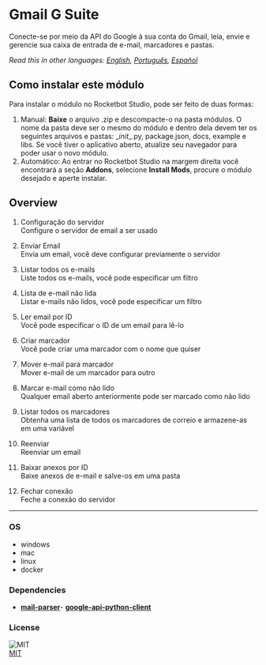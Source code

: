 



# Gmail G Suite
  
Conecte-se por meio da API do Google à sua conta do Gmail, leia, envie e gerencie sua caixa de entrada de e-mail, marcadores e pastas.  

*Read this in other languages: [English](README.md), [Português](README.pr.md), [Español](README.es.md)*

## Como instalar este módulo
  
Para instalar o módulo no Rocketbot Studio, pode ser feito de duas formas:
1. Manual: __Baixe__ o arquivo .zip e descompacte-o na pasta módulos. O nome da pasta deve ser o mesmo do módulo e dentro dela devem ter os seguintes arquivos e pastas: \__init__.py, package.json, docs, example e libs. Se você tiver o aplicativo aberto, atualize seu navegador para poder usar o novo módulo.
2. Automático: Ao entrar no Rocketbot Studio na margem direita você encontrará a seção **Addons**, selecione **Install Mods**, procure o módulo desejado e aperte instalar.  


## Overview


1. Configuração do servidor  
Configure o servidor de email a ser usado

2. Enviar Email  
Envia um email, você deve configurar previamente o servidor

3. Listar todos os e-mails  
Liste todos os e-mails, você pode especificar um filtro

4. Lista de e-mail não lida  
Listar e-mails não lidos, você pode especificar um filtro

5. Ler email por ID  
Você pode especificar o ID de um email para lê-lo

6. Criar marcador  
Você pode criar uma marcador com o nome que quiser

7. Mover e-mail para marcador  
Mover e-mail de um marcador para outro

8. Marcar e-mail como não lido  
Qualquer email aberto anteriormente pode ser marcado como não lido

9. Listar todos os marcadores  
Obtenha uma lista de todos os marcadores de correio e armazene-as em uma variável

10. Reenviar  
Reenviar um email

11. Baixar anexos por ID  
Baixe anexos de e-mail e salve-os em uma pasta

12. Fechar conexão  
Feche a conexão do servidor  




----
### OS

- windows
- mac
- linux
- docker

### Dependencies
- [**mail-parser**](https://pypi.org/project/mail-parser/)- [**google-api-python-client**](https://pypi.org/project/google-api-python-client/)
### License
  
![MIT](https://camo.githubusercontent.com/107590fac8cbd65071396bb4d04040f76cde5bde/687474703a2f2f696d672e736869656c64732e696f2f3a6c6963656e73652d6d69742d626c75652e7376673f7374796c653d666c61742d737175617265)  
[MIT](http://opensource.org/licenses/mit-license.ph)